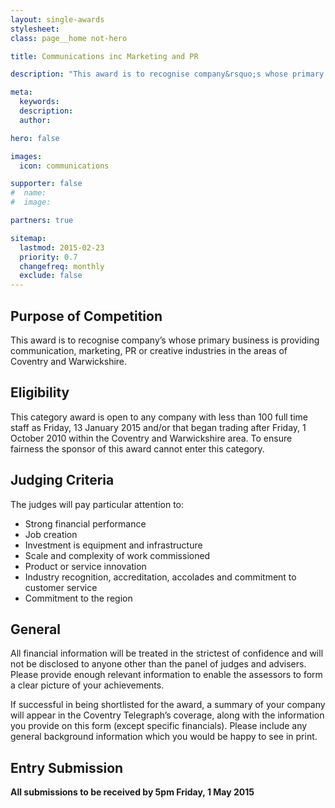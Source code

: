```yaml
---
layout: single-awards
stylesheet:
class: page__home not-hero

title: Communications inc Marketing and PR

description: "This award is to recognise company&rsquo;s whose primary business is providing communication, marketing, PR or creative industries in the areas of Coventry and Warwickshire."

meta:
  keywords:
  description:
  author:

hero: false

images:
  icon: communications

supporter: false
#  name:
#  image:

partners: true

sitemap:
  lastmod: 2015-02-23
  priority: 0.7
  changefreq: monthly
  exclude: false
---
```


## Purpose of Competition

This award is to recognise company&rsquo;s whose primary business is providing communication, marketing, PR or creative industries in the areas of Coventry and Warwickshire.

## Eligibility

This category award is open to any company with less than 100 full time staff as Friday, 13 January 2015 and/or that began trading after Friday, 1 October 2010 within the Coventry and Warwickshire area. To ensure fairness the sponsor of this award cannot enter this category.

## Judging Criteria

The judges will pay particular attention to:

- Strong financial performance
- Job creation
- Investment is equipment and infrastructure
- Scale and complexity of work commissioned
- Product or service innovation
- Industry recognition, accreditation, accolades and commitment to customer service
- Commitment to the region


## General

All financial information will be treated in the strictest of confidence and will not be disclosed to anyone other than the panel of judges and advisers.  Please provide enough relevant information to enable the assessors to form a clear picture of your achievements.

If successful in being shortlisted for the award, a summary of your company will appear in the Coventry Telegraph&rsquo;s  coverage, along with the information you provide on this form (except specific financials). Please include any general background information which you would be happy to see in print.

## Entry Submission

**All submissions to be received by 5pm&nbsp;Friday, 1&nbsp;May&nbsp;2015**
